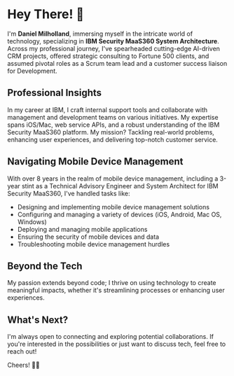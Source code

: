# Hey There! 👋

I'm **Daniel Milholland**, immersing myself in the intricate world of technology, specializing in **IBM Security MaaS360 System Architecture**. Across my professional journey, I've spearheaded cutting-edge AI-driven CRM projects, offered strategic consulting to Fortune 500 clients, and assumed pivotal roles as a Scrum team lead and a customer success liaison for Development.

## Professional Insights

In my career at IBM, I craft internal support tools and collaborate with management and development teams on various initiatives. My expertise spans iOS/Mac, web service APIs, and a robust understanding of the IBM Security MaaS360 platform. My mission? Tackling real-world problems, enhancing user experiences, and delivering top-notch customer service.

## Navigating Mobile Device Management

With over 8 years in the realm of mobile device management, including a 3-year stint as a Technical Advisory Engineer and System Architect for IBM Security MaaS360, I've handled tasks like:

- Designing and implementing mobile device management solutions
- Configuring and managing a variety of devices (iOS, Android, Mac OS, Windows)
- Deploying and managing mobile applications
- Ensuring the security of mobile devices and data
- Troubleshooting mobile device management hurdles

## Beyond the Tech

My passion extends beyond code; I thrive on using technology to create meaningful impacts, whether it's streamlining processes or enhancing user experiences.

## What's Next?

I'm always open to connecting and exploring potential collaborations. If you're interested in the possibilities or just want to discuss tech, feel free to reach out!

Cheers! 🚀✨
